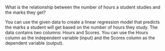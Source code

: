 What is the relationship between the number of hours a student studies and the marks they get?

You can use the given data to create a linear regression model that predicts the marks a student will get based on the number of hours they study. The data contains two columns: Hours and Scores. You can use the Hours column as the independent variable (input) and the Scores column as the dependent variable (output).